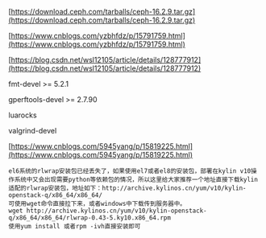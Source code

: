 [https://download.ceph.com/tarballs/ceph-16.2.9.tar.gz](https://download.ceph.com/tarballs/ceph-16.2.9.tar.gz)

[https://www.cnblogs.com/yzbhfdz/p/15791759.html](https://www.cnblogs.com/yzbhfdz/p/15791759.html)

[https://blog.csdn.net/wsl12105/article/details/128777912](https://blog.csdn.net/wsl12105/article/details/128777912)

fmt-devel >= 5.2.1

gperftools-devel >= 2.7.90

luarocks

valgrind-devel

[https://www.cnblogs.com/5945yang/p/15819225.html](https://www.cnblogs.com/5945yang/p/15819225.html)

```
el6系统的rlwrap安装包已经丢失了，如果使用el7或者el8的安装包，部署在kylin v10操作系统中又会出现需要python等依赖包的情况，所以这里给大家推荐一个地址直接下载kylin适配的rlwrap安装包，地址如下：http://archive.kylinos.cn/yum/v10/kylin-openstack-q/x86_64/x86_64/
可使用wget命令直接拉下来，或者windows中下载传到服务器中。
wget http://archive.kylinos.cn/yum/v10/kylin-openstack-q/x86_64/x86_64/rlwrap-0.43-5.ky10.x86_64.rpm
使用yum install 或者rpm -ivh直接安装即可
```